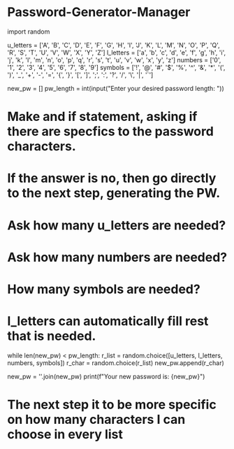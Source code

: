 # Password-Generator-Manager
import random

u_letters = ['A', 'B', 'C', 'D', 'E', 'F', 'G', 'H', 'I', 'J', 'K', 'L', 'M', 'N', 'O', 'P', 'Q', 'R', 'S', 'T', 'U', 'V', 'W', 'X', 'Y', 'Z']
l_letters = ['a', 'b', 'c', 'd', 'e', 'f', 'g', 'h', 'i', 'j', 'k', 'l', 'm', 'n', 'o', 'p', 'q', 'r', 's', 't', 'u', 'v', 'w', 'x', 'y', 'z']
numbers = ['0', '1', '2', '3', '4', '5', '6', '7', '8', '9']
symbols = ['!', '@', '#', '$', '%', '^', '&', '*', '(', ')', '_', '+', '-', '=', '{', '}', '[', ']', ';', ':', '?', '/', '\\', '|', '`']

new_pw = []
pw_length = int(input("Enter your desired password length: "))

# Make and if statement, asking if there are specfics to the password characters. 
# If the answer is no, then go directly to the next step, generating the PW.    
# Ask how many u_letters are needed?
# Ask how many numbers are needed?
# How many symbols are needed?
# l_letters can automatically fill rest that is needed. 


while len(new_pw) < pw_length:
    r_list = random.choice([u_letters, l_letters, numbers, symbols])
    r_char = random.choice(r_list)
    new_pw.append(r_char)

new_pw = ''.join(new_pw)
print(f"Your new password is: {new_pw}")
# The next step it to be more specific on how many characters I can choose in every list
